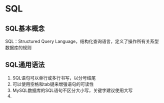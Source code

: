 # SQL

## SQL基本概念

SQL：Structured Query Language，结构化查询语言，定义了操作所有关系型数据库的规则

## SQL通用语法

1. SQL语句可以单行或多行书写，以分号结尾
2. 可以使用空格和tab键来增强语句的可读性
3. MySQL数据库的SQL语句不区分大小写，关键字建议使用大写
4. 